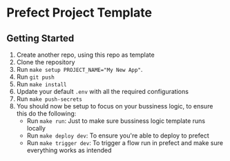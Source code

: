 # Prefect Project Template

## Getting Started

1. Create another repo, using this repo as template
2. Clone the repository
3. Run `make setup PROJECT_NAME="My New App"`.
4. Run `git push`
5. Run `make install`
6. Update your default `.env` with all the required configurations
7. Run `make push-secrets`
8. You should now be setup to focus on your bussiness logic, to ensure this do the following:
   - Run `make run`: Just to make sure bussiness logic template runs locally
   - Run `make deploy dev`: To ensure you're able to deploy to prefect
   - Run `make trigger dev`: To trigger a flow run in prefect and make sure everything works as intended